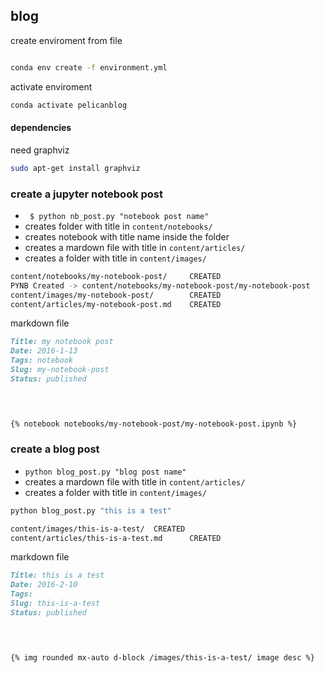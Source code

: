 
## blog


create enviroment from file
```bash

conda env create -f environment.yml
```

activate enviroment

```bash
conda activate pelicanblog
```

#### dependencies
need graphviz

```bash
sudo apt-get install graphviz
```



### create a jupyter notebook post

- ` $ python nb_post.py "notebook post name"`
- creates folder with title in `content/notebooks/`
- creates notebook with title name inside the folder
- creates a mardown file with title  in `content/articles/`
- creates a folder with title in `content/images/`

```bash
content/notebooks/my-notebook-post/     CREATED
PYNB Created -> content/notebooks/my-notebook-post/my-notebook-post
content/images/my-notebook-post/        CREATED
content/articles/my-notebook-post.md    CREATED
```

markdown file

```md
Title: my notebook post 
Date: 2016-1-13
Tags: notebook
Slug: my-notebook-post
Status: published
    



{% notebook notebooks/my-notebook-post/my-notebook-post.ipynb %}
```

### create a blog post
- `python blog_post.py "blog post name"`
- creates a mardown file with title  in `content/articles/`
- creates a folder with title in `content/images/`

```bash
python blog_post.py "this is a test"

content/images/this-is-a-test/  CREATED
content/articles/this-is-a-test.md      CREATED

```

markdown file 

```md
Title: this is a test 
Date: 2016-2-10
Tags: 
Slug: this-is-a-test
Status: published
    



{% img rounded mx-auto d-block /images/this-is-a-test/ image desc %}
```
